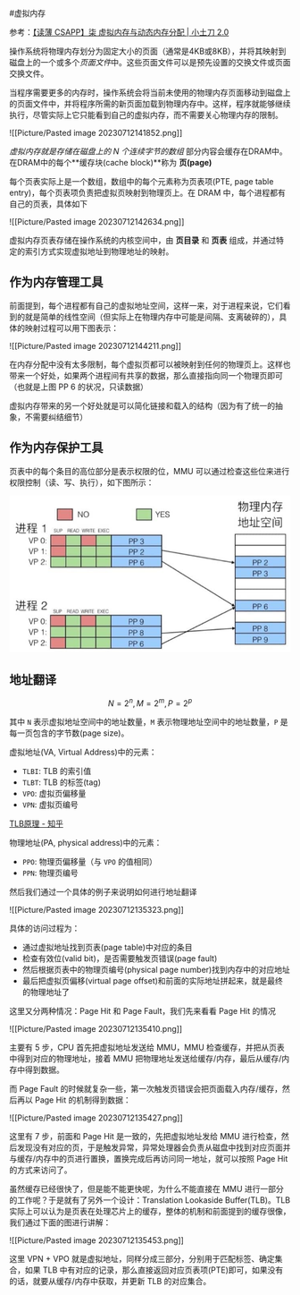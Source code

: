 #虚拟内存

参考：[【读薄 CSAPP】柒 虚拟内存与动态内存分配 | 小土刀 2.0](https://wdxtub.com/csapp/thin-csapp-7/2016/04/16/)

操作系统将物理内存划分为固定大小的页面（通常是4KB或8KB），并将其映射到磁盘上的一个或多个*页面文件*中。这些页面文件可以是预先设置的交换文件或页面交换文件。

当程序需要更多的内存时，操作系统会将当前未使用的物理内存页面移动到磁盘上的页面文件中，并将程序所需的新页面加载到物理内存中。这样，程序就能够继续执行，尽管实际上它只能看到自己的虚拟内存，而不需要关心物理内存的限制。


![[Picture/Pasted image 20230712141852.png]]

*虚拟内存就是存储在磁盘上的 N 个连续字节的数组*
部分内容会缓存在DRAM中。
在DRAM中的每个**缓存块(cache block)**称为 **页(page)**


每个页表实际上是一个数组，数组中的每个元素称为页表项(PTE, page table entry)，每个页表项负责把虚拟页映射到物理页上。在 DRAM 中，每个进程都有自己的页表，具体如下

![[Picture/Pasted image 20230712142634.png]]


虚拟内存页表存储在操作系统的内核空间中，由 **页目录** 和 **页表** 组成，并通过特定的索引方式实现虚拟地址到物理地址的映射。
























## 作为内存管理工具

前面提到，每个进程都有自己的虚拟地址空间，这样一来，对于进程来说，它们看到的就是简单的线性空间（但实际上在物理内存中可能是间隔、支离破碎的），具体的映射过程可以用下图表示：

![[Picture/Pasted image 20230712144211.png]]

在内存分配中没有太多限制，每个虚拟页都可以被映射到任何的物理页上。这样也带来一个好处，如果两个进程间有共享的数据，那么直接指向同一个物理页即可（也就是上图 PP 6 的状况，只读数据）

虚拟内存带来的另一个好处就是可以简化链接和载入的结构（因为有了统一的抽象，不需要纠结细节）


## 作为内存保护工具

页表中的每个条目的高位部分是表示权限的位，MMU 可以通过检查这些位来进行权限控制（读、写、执行），如下图所示：

![](Picture/Pasted%20image%2020230712150524.png)

## 地址翻译

$$
N=2^{n}, M=2^{m}, P=2^{p}
$$

其中 `N` 表示虚拟地址空间中的地址数量，`M` 表示物理地址空间中的地址数量，`P` 是每一页包含的字节数(page size)。

虚拟地址(VA, Virtual Address)中的元素：

- `TLBI`: TLB 的索引值
- `TLBT`: TLB 的标签(tag)
- `VPO`: 虚拟页偏移量
- `VPN`: 虚拟页编号

[TLB原理 - 知乎](https://zhuanlan.zhihu.com/p/108425561)


物理地址(PA, physical address)中的元素：

- `PPO`: 物理页偏移量（与 `VPO` 的值相同）
- `PPN`: 物理页编号

然后我们通过一个具体的例子来说明如何进行地址翻译


![[Picture/Pasted image 20230712135323.png]]

具体的访问过程为：

- 通过虚拟地址找到页表(page table)中对应的条目
- 检查有效位(valid bit)，是否需要触发页错误(page fault)
- 然后根据页表中的物理页编号(physical page number)找到内存中的对应地址
- 最后把虚拟页偏移(virtual page offset)和前面的实际地址拼起来，就是最终的物理地址了

这里又分两种情况：Page Hit 和 Page Fault，我们先来看看 Page Hit 的情况

![[Picture/Pasted image 20230712135410.png]]

主要有 5 步，CPU 首先把虚拟地址发送给 MMU，MMU 检查缓存，并把从页表中得到对应的物理地址，接着 MMU 把物理地址发送给缓存/内存，最后从缓存/内存中得到数据。

而 Page Fault 的时候就复杂一些，第一次触发页错误会把页面载入内存/缓存，然后再以 Page Hit 的机制得到数据：

![[Picture/Pasted image 20230712135427.png]]

这里有 7 步，前面和 Page Hit 是一致的，先把虚拟地址发给 MMU 进行检查，然后发现没有对应的页，于是触发异常，异常处理器会负责从磁盘中找到对应页面并与缓存/内存中的页进行置换，置换完成后再访问同一地址，就可以按照 Page Hit 的方式来访问了。

虽然缓存已经很快了，但是能不能更快呢，为什么不能直接在 MMU 进行一部分的工作呢？于是就有了另外一个设计：Translation Lookaside Buffer(TLB)。TLB 实际上可以认为是页表在处理芯片上的缓存，整体的机制和前面提到的缓存很像，我们通过下面的图进行讲解：

![[Picture/Pasted image 20230712135453.png]]

这里 VPN + VPO 就是虚拟地址，同样分成三部分，分别用于匹配标签、确定集合，如果 TLB 中有对应的记录，那么直接返回对应页表项(PTE)即可，如果没有的话，就要从缓存/内存中获取，并更新 TLB 的对应集合。